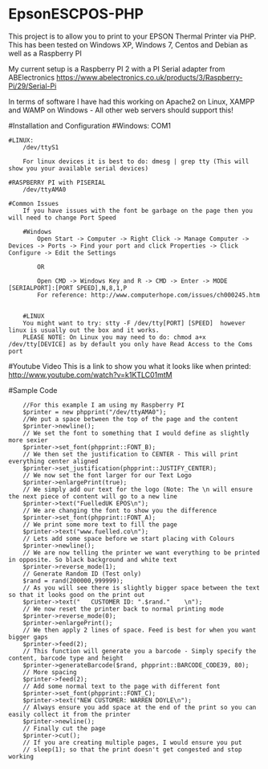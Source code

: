 # EpsonESCPOS-PHP
This project is to allow you to print to your EPSON Thermal Printer via PHP.
This has been tested on Windows XP, Windows 7, Centos and Debian as well as a Raspberry PI

My current setup is a Raspberry PI 2 with a PI Serial adapter from ABElectronics
https://www.abelectronics.co.uk/products/3/Raspberry-Pi/29/Serial-Pi

In terms of software I have had this working on Apache2 on Linux, XAMPP and WAMP on Windows - All other web servers should support this!



#Installation and Configuration
    #Windows:
        COM1

    #LINUX:
        /dev/ttyS1

        For linux devices it is best to do: dmesg | grep tty (This will show you your available serial devices)

    #RASPBERRY PI with PISERIAL
        /dev/ttyAMA0

    #Common Issues
        If you have issues with the font be garbage on the page then you will need to change Port Speed

        #Windows
            Open Start -> Computer -> Right Click -> Manage Computer -> Devices -> Ports -> Find your port and click Properties -> Click Configure -> Edit the Settings

            OR

            Open CMD -> Windows Key and R -> CMD -> Enter -> MODE [SERIALPORT]:[PORT SPEED],N,8,1,P
            For reference: http://www.computerhope.com/issues/ch000245.htm


        #LINUX
        You might want to try: stty -F /dev/tty[PORT] [SPEED]  however linux is usually out the box and it works.
        PLEASE NOTE: On Linux you may need to do: chmod a+x /dev/tty[DEVICE] as by default you only have Read Access to the Coms port

#Youtube Video
This is a link to show you what it looks like when printed:
http://www.youtube.com/watch?v=k1KTLC01mtM

#Sample Code

        //For this example I am using my Raspberry PI
        $printer = new phpprint("/dev/ttyAMA0");
        //We put a space between the top of the page and the content
        $printer->newline();
        // We set the font to something that I would define as slightly more sexier
        $printer->set_font(phpprint::FONT_B);
        // We then set the justification to CENTER - This will print everything center aligned
        $printer->set_justification(phpprint::JUSTIFY_CENTER);
        // We now set the font larger for our Text Logo
        $printer->enlargePrint(true);
        // We simply add our text for the logo (Note: The \n will ensure the next piece of content will go to a new line
        $printer->text("FuelledUK EPOS\n");
        // We are changing the font to show you the difference
        $printer->set_font(phpprint::FONT_A);
        // We print some more text to fill the page
        $printer->text("www.fuelled.co\n");
        // Lets add some space before we start placing with Colours
        $printer->newline();
        // We are now telling the printer we want everything to be printed in opposite. So black background and white text
        $printer->reverse_mode(1);
        // Generate Random ID (Test only)
        $rand = rand(200000,999999);
        // As you will see there is slightly bigger space between the text so that it looks good on the print out
        $printer->text("   CUSTOMER ID: ".$rand."    \n");
        // We now reset the printer back to normal printing mode
        $printer->reverse_mode(0);
        $printer->enlargePrint();
        // We then apply 2 lines of space. Feed is best for when you want bigger gaps
        $printer->feed(2);
        // This function will generate you a barcode - Simply specify the content, barcode type and height
        $printer->generateBarcode($rand, phpprint::BARCODE_CODE39, 80);
        // More spacing
        $printer->feed(2);
        // Add some normal text to the page with different font
        $printer->set_font(phpprint::FONT_C);
        $printer->text("NEW CUSTOMER: WARREN DOYLE\n");
        // Always ensure you add space at the end of the print so you can easily collect it from the printer
        $printer->newline();
        // Finally cut the page
        $printer->cut();
        // If you are creating multiple pages, I would ensure you put
        // sleep(1); so that the print doesn't get congested and stop working
